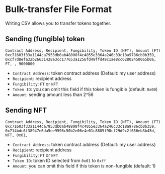 # Bulk-transfer File Format

Writing CSV allows you to transfer tokens together.

## Sending (fungible) token

```csv
Contract Address, Recipient, Fungibility, Token ID (NFT), Amount (FT)
0xc71603f33a1144ca7953db0ab48808f4c4055e3364a246c33c18a9786cb0b359, 0xcf7d8efa32b26631428a3cc177653a1256fd49ffd49c1ae8cc62802450065b0a, FT, , 9000000
```

- `Contract Address`: token contract address (Default: my user address)
- `Recipient`: recipient address
- `Fungibility`: `FT` or `NFT`
- `Token ID`: you can omit this field if this token is fungible (default: `0x00`)
- `Amount`: sending amount less than 2^56

## Sending NFT

```csv
Contract Address, Recipient, Fungibility, Token ID (NFT), Amount (FT)
0xc71603f33a1144ca7953db0ab48808f4c4055e3364a246c33c18a9786cb0b359, 0x714bdc6f38947e6da5ee9596c50b2e06e4e01c8885f98cf29d9c2f656eb3b45d, NFT, 0x01,
```

- `Contract Address`: token contract address (Default: my user address)
- `Recipient`: recipient address
- `Fungibility`: `FT` or `NFT`
- `Token ID`: token ID selected from `0x01` to `0xff`
- `Amount`: you can omit this field if this token is non-fungible (default: 1)
